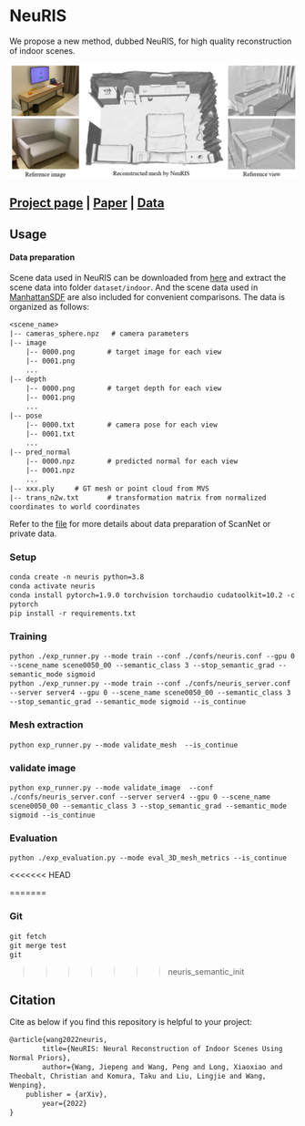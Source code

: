 # NeuRIS
We propose a new method, dubbed NeuRIS, for high quality reconstruction of indoor scenes. 

![](./doc/teaser.png)

## [Project page](https://jiepengwang.github.io/NeuRIS/) |  [Paper](https://arxiv.org/abs/2206.13597) | [Data](https://connecthkuhk-my.sharepoint.com/:f:/g/personal/jiepeng_connect_hku_hk/Er7bpbBAxMBBnZfDvdvrO1kBu2tkTpnMw9XXfeuQzkwOlA?e=Yf0Bbj)


## Usage

#### Data preparation
Scene data used in NeuRIS can be downloaded from [here](https://connecthkuhk-my.sharepoint.com/:f:/g/personal/jiepeng_connect_hku_hk/ElKcK1sus9pLnARZ_e9l-IcBS6cE-6w8xt34bMsvMAiuIQ?e=0z1eka) and extract the scene data into folder `dataset/indoor`. And the scene data used in [ManhattanSDF](https://github.com/zju3dv/manhattan_sdf) are also included for convenient comparisons.
The data is organized as follows:
```
<scene_name>
|-- cameras_sphere.npz   # camera parameters
|-- image
    |-- 0000.png        # target image for each view
    |-- 0001.png
    ...
|-- depth
    |-- 0000.png        # target depth for each view
    |-- 0001.png
    ...
|-- pose
    |-- 0000.txt        # camera pose for each view
    |-- 0001.txt
    ...
|-- pred_normal
    |-- 0000.npz        # predicted normal for each view
    |-- 0001.npz
    ...
|-- xxx.ply		# GT mesh or point cloud from MVS
|-- trans_n2w.txt       # transformation matrix from normalized coordinates to world coordinates
```

Refer to the [file](https://github.com/jiepengwang/NeuRIS/blob/main/preprocess/README.md) for more details about data preparation of ScanNet or private data.


### Setup
```
conda create -n neuris python=3.8
conda activate neuris
conda install pytorch=1.9.0 torchvision torchaudio cudatoolkit=10.2 -c pytorch
pip install -r requirements.txt
```

### Training

```
python ./exp_runner.py --mode train --conf ./confs/neuris.conf --gpu 0 --scene_name scene0050_00 --semantic_class 3 --stop_semantic_grad --semantic_mode sigmoid
python ./exp_runner.py --mode train --conf ./confs/neuris_server.conf --server server4 --gpu 0 --scene_name scene0050_00 --semantic_class 3 --stop_semantic_grad --semantic_mode sigmoid --is_continue
```

### Mesh extraction
```
python exp_runner.py --mode validate_mesh  --is_continue
```
### validate image
```
python exp_runner.py --mode validate_image  --conf ./confs/neuris_server.conf --server server4 --gpu 0 --scene_name scene0050_00 --semantic_class 3 --stop_semantic_grad --semantic_mode sigmoid --is_continue
```
### Evaluation
```
python ./exp_evaluation.py --mode eval_3D_mesh_metrics --is_continue
```
<<<<<<< HEAD

=======
### Git
```
git fetch
git merge test
git 
```
>>>>>>> neuris_semantic_init
## Citation
Cite as below if you find this repository is helpful to your project:

```
@article{wang2022neuris,
      	title={NeuRIS: Neural Reconstruction of Indoor Scenes Using Normal Priors}, 
      	author={Wang, Jiepeng and Wang, Peng and Long, Xiaoxiao and Theobalt, Christian and Komura, Taku and Liu, Lingjie and Wang, Wenping},
	publisher = {arXiv},
      	year={2022}
}
```